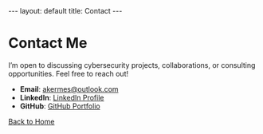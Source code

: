 <link rel="stylesheet" href="css/style.css">
---
layout: default
title: Contact
---

# Contact Me
I’m open to discussing cybersecurity projects, collaborations, or consulting opportunities. Feel free to reach out!

- **Email**: [akermes@outlook.com](mailto:akermes@outlook.com)
- **LinkedIn**: [LinkedIn Profile](https://linkedin.com/in/yourprofile)
- **GitHub**: [GitHub Portfolio](https://github.com/yourusername)

[Back to Home](index.md)

